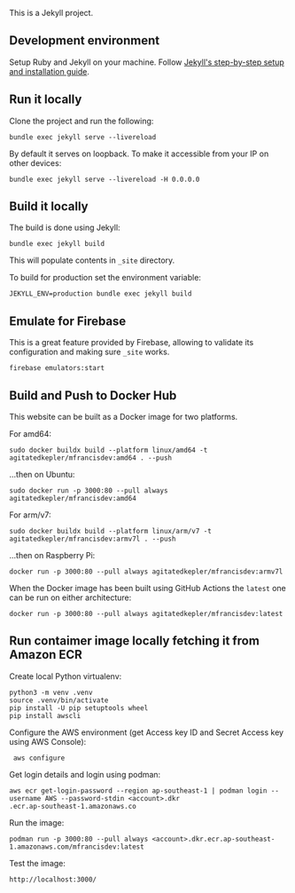 This is a Jekyll project.

## Development environment

Setup Ruby and Jekyll on your machine. Follow [Jekyll's step-by-step setup and installation guide](https://jekyllrb.com/docs/step-by-step/01-setup/).

## Run it locally

Clone the project and run the following:

```
bundle exec jekyll serve --livereload
```

By default it serves on loopback. To make it accessible from your IP on other devices:

```
bundle exec jekyll serve --livereload -H 0.0.0.0
```

## Build it locally

The build is done using Jekyll:

```
bundle exec jekyll build
```

This will populate contents in ```_site``` directory.

To build for production set the environment variable:

```
JEKYLL_ENV=production bundle exec jekyll build
```

## Emulate for Firebase

This is a great feature provided by Firebase, allowing to validate its configuration and making sure ```_site``` works.

```
firebase emulators:start
```

## Build and Push to Docker Hub

This website can be built as a Docker image for two platforms.

For amd64:

```
sudo docker buildx build --platform linux/amd64 -t agitatedkepler/mfrancisdev:amd64 . --push
```

...then on Ubuntu:

```
sudo docker run -p 3000:80 --pull always agitatedkepler/mfrancisdev:amd64
```

For arm/v7:

```
sudo docker buildx build --platform linux/arm/v7 -t agitatedkepler/mfrancisdev:armv7l . --push
```

...then on Raspberry Pi:

```
docker run -p 3000:80 --pull always agitatedkepler/mfrancisdev:armv7l
```

When the Docker image has been built using GitHub Actions the `latest` one can be run on either architecture:

```
docker run -p 3000:80 --pull always agitatedkepler/mfrancisdev:latest
```

## Run contaimer image locally fetching it from Amazon ECR

Create local Python virtualenv:

```
python3 -m venv .venv
source .venv/bin/activate
pip install -U pip setuptools wheel
pip install awscli
```

Configure the AWS environment (get Access key ID and Secret Access key using AWS Console):

```
 aws configure
```

Get login details and login using podman:

```
aws ecr get-login-password --region ap-southeast-1 | podman login --username AWS --password-stdin <account>.dkr
.ecr.ap-southeast-1.amazonaws.co
```

Run the image:

```
podman run -p 3000:80 --pull always <account>.dkr.ecr.ap-southeast-1.amazonaws.com/mfrancisdev:latest
```

Test the image:

```
http://localhost:3000/
```
